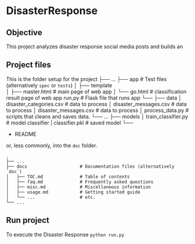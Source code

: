 # DisasterResponse

## Objective
This project analyzes disaster response social media posts and builds an

## Project files
This is the folder setup for the project
├── ...
├── app                    # Test files (alternatively `spec` or `tests`)
│   ├── template              
  │   ├── master.html         # main page of web app
  │   └── go.html             # classification result page of web app
    run.py                    # Flask file that runs app
└── 
├── data
│   disaster_categories.csv  # data to process 
│   disaster_messages.csv    # data to process
│   disaster_messages.csv    # data to process
│   process_data.py          # scripts that cleans and saves data.
└── ...
├── models
│   train_classifier.py      # model classifier
|   classifier.pkl           # saved model 
└──
- README

or, less commonly, into the `doc` folder.

    .
    ├── ...
    ├── docs                    # Documentation files (alternatively `doc`)
    │   ├── TOC.md              # Table of contents
    │   ├── faq.md              # Frequently asked questions
    │   ├── misc.md             # Miscellaneous information
    │   ├── usage.md            # Getting started guide
    │   └── ...                 # etc.
    └── ...


## Run project
To execute the Disaster Response
`python run.py`
